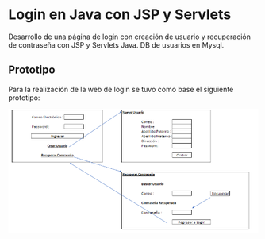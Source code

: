 # Login en Java con JSP y Servlets
Desarrollo de una página de login con creación de usuario y recuperación de contraseña con JSP y Servlets Java. DB de usuarios en Mysql.

## Prototipo
Para la realización de la web de login se tuvo como base el siguiente prototipo:

![Prototipo](./prototipo.png)
